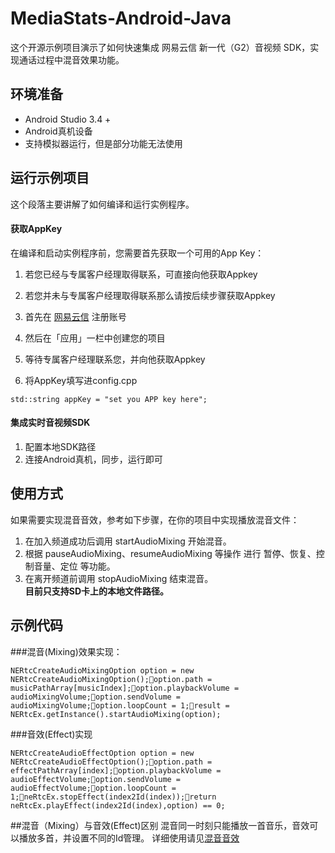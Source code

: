 # MediaStats-Android-Java这个开源示例项目演示了如何快速集成 网易云信 新一代（G2）音视频 SDK，实现通话过程中混音效果功能。## 环境准备- Android Studio 3.4 +- Android真机设备- 支持模拟器运行，但是部分功能无法使用## 运行示例项目这个段落主要讲解了如何编译和运行实例程序。#### 获取AppKey在编译和启动实例程序前，您需要首先获取一个可用的App Key：1. 若您已经与专属客户经理取得联系，可直接向他获取Appkey2. 若您并未与专属客户经理取得联系那么请按后续步骤获取Appkey3. 首先在 [网易云信](https://id.163yun.com/register?h=media&t=media&clueFrom=nim&from=bdjjnim0035&referrer=https://app.yunxin.163.com/?clueFrom=nim&from=bdjjnim0035) 注册账号4. 然后在「应用」一栏中创建您的项目5. 等待专属客户经理联系您，并向他获取Appkey6. 将AppKey填写进config.cpp```std::string appKey = "set you APP key here";```#### 集成实时音视频SDK1. 配置本地SDK路径2. 连接Android真机，同步，运行即可## 使用方式如果需要实现混音音效，参考如下步骤，在你的项目中实现播放混音文件：1. 在加入频道成功后调用 startAudioMixing 开始混音。2. 根据 pauseAudioMixing、resumeAudioMixing 等操作 进行 暂停、恢复、控制音量、定位 等功能。3. 在离开频道前调用 stopAudioMixing 结束混音。<br>**目前只支持SD卡上的本地文件路径。**## 示例代码###混音(Mixing)效果实现：```NERtcCreateAudioMixingOption option = new NERtcCreateAudioMixingOption();option.path = musicPathArray[musicIndex];option.playbackVolume = audioMixingVolume;option.sendVolume = audioMixingVolume;option.loopCount = 1;result = NERtcEx.getInstance().startAudioMixing(option);```###音效(Effect)实现```NERtcCreateAudioEffectOption option = new NERtcCreateAudioEffectOption();option.path = effectPathArray[index];option.playbackVolume = audioEffectVolume;option.sendVolume = audioEffectVolume;option.loopCount = 1;neRtcEx.stopEffect(index2Id(index));return neRtcEx.playEffect(index2Id(index),option) == 0;```##混音（Mixing）与音效(Effect)区别混音同一时刻只能播放一首音乐，音效可以播放多首，并设置不同的Id管理。详细使用请见[混音音效](https://dev.yunxin.163.com/docs/product/%E9%9F%B3%E8%A7%86%E9%A2%91%E9%80%9A%E8%AF%9DG2/SDK%E5%BC%80%E5%8F%91%E9%9B%86%E6%88%90/Android%E5%BC%80%E5%8F%91%E9%9B%86%E6%88%90/%E6%B7%B7%E9%9F%B3%E9%9F%B3%E6%95%88)